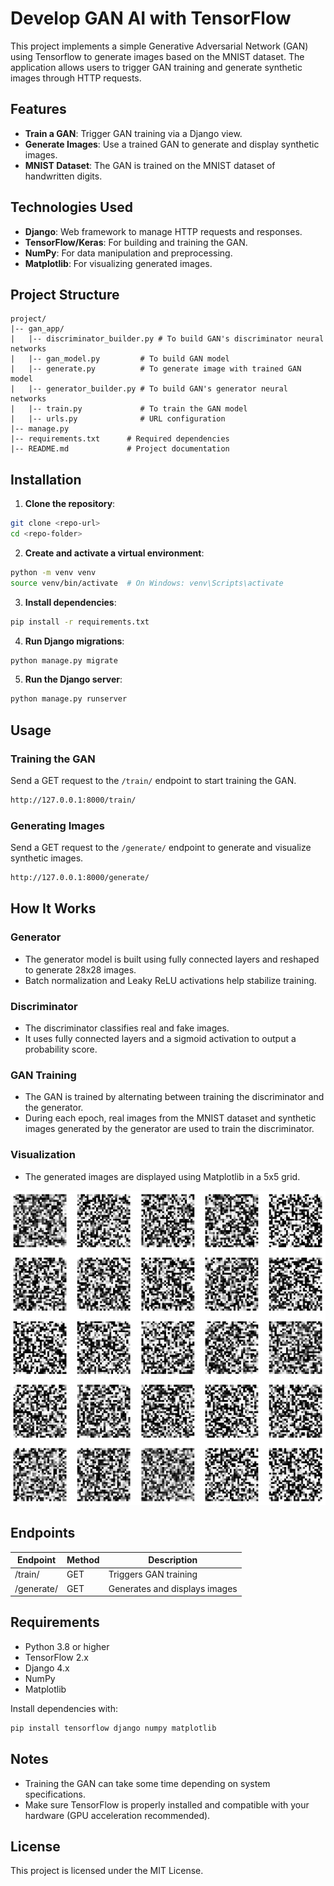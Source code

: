 Develop GAN AI with TensorFlow
============================================================

This project implements a simple Generative Adversarial Network (GAN) using Tensorflow to generate images based on the MNIST dataset. The application allows users to trigger GAN training and generate synthetic images through HTTP requests.

## Features
- **Train a GAN**: Trigger GAN training via a Django view.
- **Generate Images**: Use a trained GAN to generate and display synthetic images.
- **MNIST Dataset**: The GAN is trained on the MNIST dataset of handwritten digits.

## Technologies Used
- **Django**: Web framework to manage HTTP requests and responses.
- **TensorFlow/Keras**: For building and training the GAN.
- **NumPy**: For data manipulation and preprocessing.
- **Matplotlib**: For visualizing generated images.

## Project Structure
```
project/
|-- gan_app/
|   |-- discriminator_builder.py # To build GAN's discriminator neural networks
|   |-- gan_model.py         # To build GAN model
|   |-- generate.py          # To generate image with trained GAN model
|   |-- generator_builder.py # To build GAN's generator neural networks
|   |-- train.py             # To train the GAN model
|   |-- urls.py              # URL configuration
|-- manage.py
|-- requirements.txt      # Required dependencies
|-- README.md             # Project documentation
```

## Installation

1. **Clone the repository**:
```bash
git clone <repo-url>
cd <repo-folder>
```

2. **Create and activate a virtual environment**:
```bash
python -m venv venv
source venv/bin/activate  # On Windows: venv\Scripts\activate
```

3. **Install dependencies**:
```bash
pip install -r requirements.txt
```

4. **Run Django migrations**:
```bash
python manage.py migrate
```

5. **Run the Django server**:
```bash
python manage.py runserver
```

## Usage

### Training the GAN
Send a GET request to the `/train/` endpoint to start training the GAN.
```bash
http://127.0.0.1:8000/train/
```

### Generating Images
Send a GET request to the `/generate/` endpoint to generate and visualize synthetic images.
```bash
http://127.0.0.1:8000/generate/
```

## How It Works

### Generator
- The generator model is built using fully connected layers and reshaped to generate 28x28 images.
- Batch normalization and Leaky ReLU activations help stabilize training.

### Discriminator
- The discriminator classifies real and fake images.
- It uses fully connected layers and a sigmoid activation to output a probability score.

### GAN Training
- The GAN is trained by alternating between training the discriminator and the generator.
- During each epoch, real images from the MNIST dataset and synthetic images generated by the generator are used to train the discriminator.

### Visualization
- The generated images are displayed using Matplotlib in a 5x5 grid.

![Generated Images Sample](fan-images.PNG)

## Endpoints
| Endpoint  | Method | Description                       |
|-----------|--------|-----------------------------------|
| /train/   | GET    | Triggers GAN training             |
| /generate/| GET    | Generates and displays images     |

## Requirements
- Python 3.8 or higher
- TensorFlow 2.x
- Django 4.x
- NumPy
- Matplotlib

Install dependencies with:
```bash
pip install tensorflow django numpy matplotlib
```

## Notes
- Training the GAN can take some time depending on system specifications.
- Make sure TensorFlow is properly installed and compatible with your hardware (GPU acceleration recommended).

## License
This project is licensed under the MIT License.

